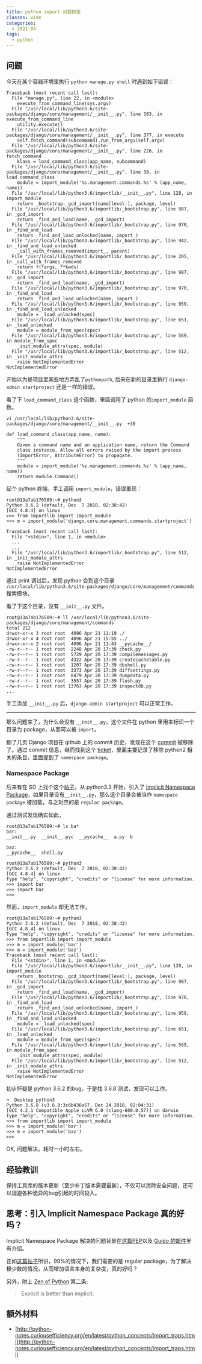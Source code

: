 ```yaml
---
title: python import 问题排查
classes: wide
categories:
  - 2021-04
tags:
  - python
---
```


## 问题

今天在某个容器环境里执行 `python manage.py shell` 时遇到如下错误：

```
Traceback (most recent call last):
  File "manage.py", line 22, in <module>
    execute_from_command_line(sys.argv)
  File "/usr/local/lib/python3.6/site-packages/django/core/management/__init__.py", line 383, in execute_from_command_line
    utility.execute()
  File "/usr/local/lib/python3.6/site-packages/django/core/management/__init__.py", line 377, in execute
    self.fetch_command(subcommand).run_from_argv(self.argv)
  File "/usr/local/lib/python3.6/site-packages/django/core/management/__init__.py", line 226, in fetch_command
    klass = load_command_class(app_name, subcommand)
  File "/usr/local/lib/python3.6/site-packages/django/core/management/__init__.py", line 38, in load_command_class
    module = import_module('%s.management.commands.%s' % (app_name, name))
  File "/usr/local/lib/python3.6/importlib/__init__.py", line 128, in import_module
    return _bootstrap._gcd_import(name[level:], package, level)
  File "/usr/local/lib/python3.6/importlib/_bootstrap.py", line 987, in _gcd_import
    return _find_and_load(name, _gcd_import)
  File "/usr/local/lib/python3.6/importlib/_bootstrap.py", line 970, in _find_and_load
    return _find_and_load_unlocked(name, import_)
  File "/usr/local/lib/python3.6/importlib/_bootstrap.py", line 942, in _find_and_load_unlocked
    _call_with_frames_removed(import_, parent)
  File "/usr/local/lib/python3.6/importlib/_bootstrap.py", line 205, in _call_with_frames_removed
    return f(*args, **kwds)
  File "/usr/local/lib/python3.6/importlib/_bootstrap.py", line 987, in _gcd_import
    return _find_and_load(name, _gcd_import)
  File "/usr/local/lib/python3.6/importlib/_bootstrap.py", line 970, in _find_and_load
    return _find_and_load_unlocked(name, import_)
  File "/usr/local/lib/python3.6/importlib/_bootstrap.py", line 959, in _find_and_load_unlocked
    module = _load_unlocked(spec)
  File "/usr/local/lib/python3.6/importlib/_bootstrap.py", line 651, in _load_unlocked
    module = module_from_spec(spec)
  File "/usr/local/lib/python3.6/importlib/_bootstrap.py", line 569, in module_from_spec
    _init_module_attrs(spec, module)
  File "/usr/local/lib/python3.6/importlib/_bootstrap.py", line 512, in _init_module_attrs
    raise NotImplementedError
NotImplementedError
```

开始以为是项目里某些地方弄乱了`pythonpath`, 后来在新的目录里执行 `django-admin startproject` 还是一样的错误。


看了下 `load_command_class` 这个函数，里面调用了 python 的`import_module` 函数。

```
vi /usr/local/lib/python3.6/site-packages/django/core/management/__init__.py  +38

def load_command_class(app_name, name):
    """
    Given a command name and an application name, return the Command
    class instance. Allow all errors raised by the import process
    (ImportError, AttributeError) to propagate.
    """
    module = import_module('%s.management.commands.%s' % (app_name, name))
    return module.Command()
```

起个 python 终端，手工调用 `import_module`，错误重现：

```
root@13a7ab176589:~# python3
Python 3.6.2 (default, Dec  7 2018, 02:38:42)
[GCC 4.8.4] on linux
>>> from importlib import import_module
>>> m = import_module('django.core.management.commands.startproject')

Traceback (most recent call last):
  File "<stdin>", line 1, in <module>
  ...
  ...
  File "/usr/local/lib/python3.6/importlib/_bootstrap.py", line 512, in _init_module_attrs
    raise NotImplementedError
NotImplementedError
```

通过 print 调试后，发现 python 会到这个目录 `/usr/local/lib/python3.6/site-packages/django/core/management/commands` 搜索模块。

看了下这个目录，没有 `__init__.py` 文件。

```
root@13a7ab176589:~# ll /usr/local/lib/python3.6/site-packages/django/core/management/commands
total 212
drwxr-xr-x 3 root root  4096 Apr 21 11:19 ./
drwxr-xr-x 4 root root  4096 Apr 21 15:55 ../
drwxr-xr-x 2 root root  4096 Apr 21 11:43 __pycache__/
-rw-r--r-- 1 root root  2248 Apr 20 17:39 check.py
-rw-r--r-- 1 root root  5729 Apr 20 17:39 compilemessages.py
-rw-r--r-- 1 root root  4322 Apr 20 17:39 createcachetable.py
-rw-r--r-- 1 root root  1207 Apr 20 17:39 dbshell.py
-rw-r--r-- 1 root root  3373 Apr 20 17:39 diffsettings.py
-rw-r--r-- 1 root root  8479 Apr 20 17:39 dumpdata.py
-rw-r--r-- 1 root root  3557 Apr 20 17:39 flush.py
-rw-r--r-- 1 root root 13763 Apr 20 17:39 inspectdb.py
...
```

手工添加 `__init__.py` 后，`django-admin startproject` 可以正常工作。

---

那么问题来了，为什么会没有 `__init__.py`，这个文件在 python 里用来标识一个目录为 package，从而可以被 `import`。

翻了几页 Django 项目在 github 上的 commit 历史，发现在这个 [commit](https://github.com/django/django/commit/ccc25bfe4f0964a00df3af6f91c2d9e20159a0c2) 被移除了。通过 commit 信息，继而找到这个 [ticket](https://code.djangoproject.com/ticket/23919)，里面主要记录了移除 python2 相关的条目，里面提到了 `namespace package`。

### Namespace Package

后来有在 SO 上找个这个[帖子](https://stackoverflow.com/questions/37139786/is-init-py-not-required-for-packages-in-python-3-3)，从 python3.3 开始，引入了 [Implicit Namespace Package](https://www.python.org/dev/peps/pep-0420/)，如果目录没有`__init__.py`，那么这个目录会被当作 `namespace package` 被加载，与之对应的是 `regular package`。

通过测试发现确实如此，

```
root@13a7ab176589:~# ls ba*
bar:
__init__.py  __init__.pyc  __pycache__  a.py  b

baz:
__pycache__  shell.py

root@13a7ab176589:~# python3
Python 3.6.2 (default, Dec  7 2018, 02:38:42)
[GCC 4.8.4] on linux
Type "help", "copyright", "credits" or "license" for more information.
>>> import bar
>>> import baz
>>>
```

然而，`import_module` 却无法工作，

```
root@13a7ab176589:~# python3
Python 3.6.2 (default, Dec  7 2018, 02:38:42)
[GCC 4.8.4] on linux
Type "help", "copyright", "credits" or "license" for more information.
>>> from importlib import import_module
>>> m = import_module('bar')
>>> m = import_module('baz')
Traceback (most recent call last):
  File "<stdin>", line 1, in <module>
  File "/usr/local/lib/python3.6/importlib/__init__.py", line 128, in import_module
    return _bootstrap._gcd_import(name[level:], package, level)
  File "/usr/local/lib/python3.6/importlib/_bootstrap.py", line 987, in _gcd_import
    return _find_and_load(name, _gcd_import)
  File "/usr/local/lib/python3.6/importlib/_bootstrap.py", line 970, in _find_and_load
    return _find_and_load_unlocked(name, import_)
  File "/usr/local/lib/python3.6/importlib/_bootstrap.py", line 959, in _find_and_load_unlocked
    module = _load_unlocked(spec)
  File "/usr/local/lib/python3.6/importlib/_bootstrap.py", line 651, in _load_unlocked
    module = module_from_spec(spec)
  File "/usr/local/lib/python3.6/importlib/_bootstrap.py", line 569, in module_from_spec
    _init_module_attrs(spec, module)
  File "/usr/local/lib/python3.6/importlib/_bootstrap.py", line 512, in _init_module_attrs
    raise NotImplementedError
NotImplementedError
```

初步怀疑是 python 3.6.2 的bug，于是找 3.6.8 测试，发现可以工作。

```
➜  Desktop python3
Python 3.6.8 (v3.6.8:3c6b436a57, Dec 24 2018, 02:04:31)
[GCC 4.2.1 Compatible Apple LLVM 6.0 (clang-600.0.57)] on darwin
Type "help", "copyright", "credits" or "license" for more information.
>>> from importlib import import_module
>>> m = import_module('bar')
>>> m = import_module('baz')
>>>
```

OK, 问题解决，耗时一小时左右。


## 经验教训

保持工具库的版本更新（至少补丁版本需要最新），不仅可以消除安全问题，还可以规避各种诡异的bug引起的时间投入。

## 思考：引入 Implicit Namespace Package 真的好吗？

Implicit Namespace Package 解决的问题背景在[这篇PEP](https://www.python.org/dev/peps/pep-0402/#id9)以及 [Guido 的邮件](https://mail.python.org/pipermail/python-dev/2006-April/064400.html)里有介绍。

正如[这篇帖子](https://stackoverflow.com/a/48804718/1490421)所讲，99%的情况下，我们需要的是 regular package，为了解决极少数的情况，从而增加语言本身的复杂度，真的好吗？

另外，附上 [Zen of Python](https://www.python.org/dev/peps/pep-0020/) 第二条:

> Explicit is better than implicit.


## 额外材料

- [http://python-notes.curiousefficiency.org/en/latest/python_concepts/import_traps.html](http://python-notes.curiousefficiency.org/en/latest/python_concepts/import_traps.html)

